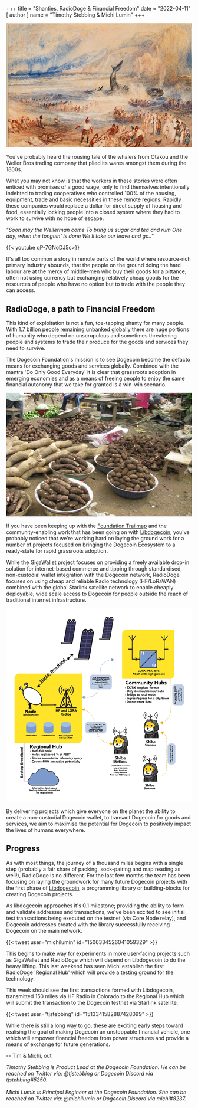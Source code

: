 +++
title = "Shanties, RadioDoge & Financial Freedom"
date = "2022-04-11"
[ author ]
  name = "Timothy Stebbing & Michi Lumin"
+++





![The Whale Onshore - Turner](/blog-whaling.jpg "The Whale Onshore - Public Domain - Turner")
  
You've probably heard the rousing tale of the whalers from Otakou
and the Weller Bros trading company that plied its wares amongst them during the 1800s.

What you may not know is that the workers in these stories were often enticed 
with promises of a good wage, only to find themselves intentionally indebted to 
trading cooperatives who controlled 100% of the housing, equipment, trade and basic 
necessities in these remote regions. Rapidly these companies would replace a dollar
for direct supply of housing and food, essentially locking people into a closed 
system where they had to work to survive with no hope of escape.


_"Soon may the Wellerman come To bring us sugar and tea and rum
One day, when the tonguin' is done We'll take our leave and go.."_

{{< youtube qP-7GNoDJ5c>}}

It's all too common a story in remote parts of the world where resource-rich 
primary industry abounds, that the people on the ground doing the hard labour 
are at the mercy of middle-men who buy their goods for a pittance, often
not using currency but exchanging relatively cheap goods for the resources of 
people who have no option but to trade with the people they can access.

## RadioDoge, a path to Financial Freedom

This kind of exploitation is not a fun, toe-tapping shanty for many people. With
[1.7 billion people remaining unbanked globally](https://en.wikipedia.org/wiki/Unbanked#The_unbanked_population_internationally)
there are huge portions of humanity who depend on unscrupulous and sometimes 
threatening people and systems to trade their produce for the goods and services they
need to survive.

The Dogecoin Foundation's mission is to see Dogecoin become the defacto means for exchanging 
goods and services globally. Combined with the mantra 'Do Only Good Everyday' it is clear that 
grassroots adoption in emerging economies and as a means of freeing people to enjoy the same 
financial autonomy that we take for granted is a win-win scenario.

![yams market](/blog-yamms-shanty.jpg "Yams at market - BY-NC-SA - iita-media-library")

If you have been keeping up with the [Foundation Trailmap](/trailmap/prologue/) and the 
community-enabling work that has been going on with [Libdogecoin](https://github.com/dogecoinfoundation/libdogecoin), 
you've probably noticed that we're working hard on laying the ground work for a number of
projects focused on bringing the Dogecoin Ecosystem to a ready-state for rapid grassroots 
adoption.  

While the [GigaWallet project](https://github.com/dogecoinfoundation/gigawallet) focuses on 
providing a freely available drop-in solution for internet-based commerce and tipping through
standardised, non-custodial wallet integration with the Dogecoin network, RadioDoge focuses on 
using cheap and reliable Radio technology (HF/LoRaWAN) combined with the global Starlink
satellite network to enable cheaply deployable, wide scale access to Dogecoin for people outside
the reach of traditional internet infrastructure. 

![RadioDoge Diagram](/radiodoge.jpg "RadioDoge Diagram")

By delivering projects which give everyone on the planet the ability to create a non-custodial 
Dogecoin wallet, to transact Dogecoin for goods and services, we aim to maximise the potential 
for Dogecoin to positively impact the lives of humans everywhere.

## Progress 

As with most things, the journey of a thousand miles begins with a single step (probably a fair
share of packing, sock-pairing and map reading as well!), RadioDoge is no different. For the last
few months the team has been focusing on laying the groundwork for many future Dogecoin projects
with the first phase of [Libdogecoin](https://github.com/dogecoinfoundation/libdogecoin), a 
programming library or building-blocks for creating Dogecoin projects.

As libdogecoin approaches it's 0.1 milestone; providing the ability to form and validate addresses 
and transactions, we've been excited to see initial test transactions being executed on the testnet 
(via Core Node relay), and Dogecoin addresses created with the library successfully receiving 
Dogecoin on the main network. 

{{< tweet user="michilumin" id="1506334526041059329" >}}


This begins to make way for experiments in more user-facing projects such as GigaWallet and RadioDoge
which will depend on Libdogecoin to do the heavy lifting. This last weekend has seen Michi establish
the first RadioDoge 'Regional Hub' which will provide a testing ground for the technology. 

This week should see the first transactions formed with Libdogecoin, transmitted 150 miles via HF 
Radio in Colorado to the Regional Hub which will submit the transaction to the Dogecoin testnet via 
Starlink satellite.

{{< tweet user="tjstebbing" id="1513341582887428099" >}}


While there is still a long way to go, these are exciting early steps toward realising the goal
of making Dogecoin an unstoppable financial vehicle, one which will empower financial freedom from
power structures and provide a means of exchange for future generations.


-- Tim & Michi, out
</br> 

*Timothy Stebbing is Product Lead at the Dogecoin Foundation. He can be reached on Twitter via: @tjstebbing or Dogecoin Discord via tjstebbing#5250.*
</br> 
</br> 
*Michi Lumin is Principal Engineer at the Dogecoin Foundation. She can be reached on Twitter via: @michilumin or Dogecoin Discord via michi#8237.*
